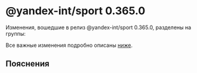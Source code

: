 # @yandex-int/sport 0.365.0

<!-- ЧЕЛОВЕЧЕСКОЕ ВСТУПЛЕНИЕ -->

Изменения, вошедшие в релиз @yandex-int/sport 0.365.0, разделены на группы:

Все важные изменения подробно описаны [ниже](#Пояснения).

## Пояснения

